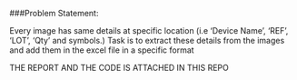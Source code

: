 ###Problem Statement: 

Every image has same details at specific location (i.e ‘Device Name’, ‘REF’, ‘LOT’, ‘Qty’ and symbols.) Task is to extract these details from the images and add them in the excel file in a specific format 

THE REPORT AND THE CODE IS ATTACHED IN THIS REPO

